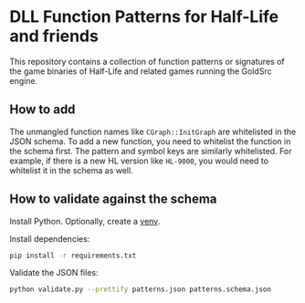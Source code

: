 # DLL Function Patterns for Half-Life and friends

This repository contains a collection of function patterns or signatures of the game binaries of Half-Life and related games running the GoldSrc engine.

## How to add

The unmangled function names like `CGraph::InitGraph` are whitelisted in the JSON schema. To add a new function, you need to whitelist the function in the schema first. The pattern and symbol keys are similarly whitelisted. For example, if there is a new HL version like `HL-9000`, you would need to whitelist it in the schema as well.

## How to validate against the schema

Install Python. Optionally, create a [venv](https://docs.python.org/3/library/venv.html).

Install dependencies:

```bash
pip install -r requirements.txt
```

Validate the JSON files:

```bash
python validate.py --prettify patterns.json patterns.schema.json
```
